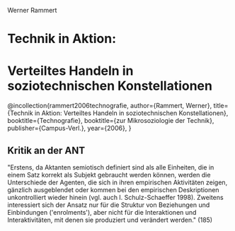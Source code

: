 Werner Rammert

# Technik in Aktion:
# Verteiltes Handeln in soziotechnischen Konstellationen

@incollection{rammert2006technografie,
 author={Rammert, Werner}, 
 title={Technik in Aktion: Verteiltes Handeln in soziotechnischen Konstellationen}, 
 booktitle={Technografie}, 
 booktitle={zur Mikrosoziologie der Technik}, 
 publisher={Campus-Verl.}, 
 year={2006}, 
}

## Kritik an der ANT
"Erstens, da Aktanten semiotisch definiert sind als alle Einheiten, die in einem Satz korrekt als Subjekt gebraucht werden können, werden die Unterschiede der Agenten, die sich in ihren empirischen Aktivitäten zeigen, gänzlich ausgeblendet oder kommen bei den empirischen Deskriptionen unkontrolliert wieder hinein (vgl. auch I. Schulz-Schaeffer 1998). Zweitens interessiert sich der Ansatz nur für die Struktur von Beziehungen und Einbindungen ('enrolments'), aber nicht für die Interaktionen und Interaktivitäten, mit denen sie produziert und verändert werden." (185)

